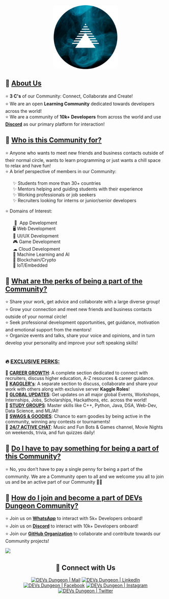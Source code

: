 

<div align=center>
    <img width="200px" src="./logo.png"/>
</div>


<h2>📌 <ins>About Us</ins></h2>
<p>
    ⭐ <b>3 C's</b> of our Community: Connect, Collaborate and Create! <br>
    ⭐ We are an open <b>Learning Community</b> dedicated towards developers across the world! <br>
    ⭐ We are a community of <b>10k+ Developers</b> from across the world and use <b><a href="https://discord.gg/GqzWmqDKzU">Discord</a></b> as our primary platform for interaction! <br>
</p>


<h2>📌 <ins>Who is this Community for?</ins></h2>
<p>
    ⭐ Anyone who wants to meet new friends and business contacts outside of their normal circle, wants to learn programming or just wants a chill space to relax and have fun! <br>
    ⭐ A brief perspective of members in our Community: <br> 
<!-- <p style="text-indent: 200px"> -->
    <ul>
        ✨ Students from more than 30+ countries <br> 
        ✨ Mentors helping and guiding students with their experience <br> 
        ✨ Working professionals or job seekers <br>
        ✨ Recruiters looking for interns or junior/senior developers <br>
     </ul>
    ⭐ Domains of Interest:
    <ul>        
        &nbsp;📱 &nbsp;App Development <br> 
        🖥️ Web Development <br> 
        🎨 UI/UX Development <br> 
        🎮 Game Development <br> 
        ☁  Cloud Development <br> 
        🧠 Machine Learning and AI <br> 
        🔗 Blockchain/Crypto <br> 
        🤖 IoT/Embedded <br> 
    </ul>
</p>
    

<h2>📌 <ins>What are the perks of being a part of the Community?</ins></h2>
<p>
    ⭐ Share your work, get advice and collaborate with a large diverse group! <br> 
    ⭐ Grow your connection and meet new friends and business contacts outside of your normal circle! <br> 
    ⭐ Seek professional development opportunities, get guidance, motivation and emotional support from the mentors! <br> 
    ⭐ Organize events and talks, share your voice and opinions, and in turn develop your personality and improve your soft speaking skills! <br><br> 
    <h3>🔥 <ins>EXCLUSIVE PERKS:</ins></h3>
    🚀 <b><ins>CAREER GROWTH</ins></b>: A complete section dedicated to connect with recruiters, discuss higher education, A-Z resources & career guidance. <br>
    🚀 <b><ins>KAGGLER's</ins></b>: A separate section to discuss, collaborate and share your work with others along with exclusive server <b>Kaggle Roles</b>! <br>
    🚀 <b><ins>GLOBAL UPDATES</ins></b>: Get updates on all major global Events, Workshops, Internships, Jobs, Scholarships, Hackathons, etc. across the world! <br>
    🚀 <b><ins>STUDY GROUPS</ins></b>: Master skills like C++, Python, Java, DSA, Web-Dev, Data Science, and ML/AI! <br>
    🚀 <b><ins>SWAGS & GOODIES</ins></b>: Chance to earn goodies by being active in the community, winning any contests or tournaments! <br>
    🚀 <b><ins>24/7 ACTIVE CHAT</ins></b>: Music and Fun Bots & Games channel, Movie Nights on weekends, trivia, and fun quizzes daily! <br>
</p>


<h2>📌 <ins>Do I have to pay something for being a part of this Community?</ins></h2>
<p>
    ⭐ No, you don't have to pay a single penny for being a part of the community. We are a Community open to all and we welcome you all to join us and be an active part of our Community 🥳🥳
</p>


<h2>📌 <ins>How do I join and become a part of <a href="https://devs-dungeon.github.io/bio/">DEVs Dungeon Community</a>?</ins></h2>
<p>
    ⭐ Join us on <b><a href="https://chat.whatsapp.com/Cr0Yy2gWtGxFCDYIRh1iuZ">WhatsApp</a></b> to interact with 5k+ Developers onboard! <br>
    ⭐ Join us on <b><a href="https://discord.gg/GqzWmqDKzU">Discord</a></b> to interact with 10k+ Developers onboard! <br>
    ⭐ Join our <b><a href="https://github.com/Devs-Dungeon/support/issues/new?assignees=&labels=invite+me+to+the+organisation&template=invitation.yml&title=Please+invite+me+to+the+GitHub+Community+Organization">GitHub Organization</a></b> to collaborate and contribute towards our Community projects! <br>
</p>

![](https://user-images.githubusercontent.com/73097560/115834477-dbab4500-a447-11eb-908a-139a6edaec5c.gif)

<div align="center">
    
<h2 align="center"> 🔗 Connect with Us </h2>
    
[<img alt="DEVs Dungeon | Mail" width="80px" src="https://img.shields.io/badge/-Gmail-000000?logo=gmail&Color=0A66C2&style=flat-square" />](mailto:devs.dungeon.community@gmail.com)
    [<img alt="DEVs Dungeon | LinkedIn" width="100px" src="https://img.shields.io/badge/-LinkedIn-000000?logo=linkedin&Color=0A66C2&style=flat-square" />](https://www.linkedin.com/company/devs-dungeon/)
    [<img alt="DEVs Dungeon | Facebook" width="100px" src="https://img.shields.io/badge/-Facebook-000000?logo=facebook&Color=0A66C2&style=flat-square" />](https://www.facebook.com/devs.dungeon/)
    [<img alt="DEVs Dungeon | Instagram" width="100px" src="https://img.shields.io/badge/-Instagram-000000?logo=instagram&Color=0A66C2&style=flat-square" />](https://www.instagram.com/devs.dungeon/)
    [<img alt="DEVs Dungeon | Twitter" width="92px" src="https://img.shields.io/badge/-Twitter-000000?logo=twitter&Color=0A66C2&style=flat-square" />](https://twitter.com/devs_dungeon)
    
</div>


<!-- We have developers from every domain (Web-Dev, App-Dev, ML/AI, Cloud-Dev, Game-Dev, UI/UX, etc.)  who are either looking for <b>jobs, internships</b> or want to <b>grow</b> in their field of interest. Here are some of the awesome thing you will find:
</p>

:one: **Active Community** that rewards **swags :gift:, game pass :video_game:, course coupons :tickets:** etc. based on your server activity!

:two: Learn together & grow your skills with our **Community Members & Mentors** daily :alarm_clock: 

:three: **4.3k+ Members Community** to collaborate on various projects, hackathons, research papers, etc. :person_running: 

:four: **Weekly Live Sessions & Fun Contests** to learn & grow together :muscle: 

:five: Tons of paid **Internship/Job Opportunities** in both tech & non-tech domains :briefcase: 

:six: Get a chance of **"Personal Mentorship"** from Industry Professionals in your field of interest!

<p align = "center">
:book: Collaborate on <b>Open-source Projects</b>  <br>
:sos: <b>Mentors</b> to help in your Domain <b>24/7</b>  <br>
:free: Free <b>Udemy</b> & other Courses Coupons  <br>
:man_technologist: Separate <b>Kaggle/Codechef</b> Community<br>
</p>

<h2 align="center"> Domains: </h3>
<p align = "center">
:globe_with_meridians: Web Development  <br>
:cloud: Cloud Development  <br>
📱 Android Development  <br>
:computer: Competitive Programming/DSA  <br>
:robot: Machine Learning/Data Science  <br>
:heavy_dollar_sign:  Blockchain Development/Cryptocurrency  <br>
</p>

<h2 align="center"> Global News & Information: </h3>
<p align = "center">
:ticket: Global Events, Workshops & Bootcamps Updates  <br>
:trophy: Global Hackathons, Competitions & Free Swags Updates <br>
:briefcase: Global Jobs, Internships, Scholarships & Referral Updates  <br>
:fire: Global International, Sports, Science & Tech News  <br>
</p>


<h2 align="center"> To join "DEVs Dungeon" GitHub Organization, click <a href="https://github.com/Devs-Dungeon/support/issues/new?assignees=&labels=invite+me+to+the+organisation&template=invitation.yml&title=Please+invite+me+to+the+GitHub+Community+Organization" >here</a> </h2>
 -->

